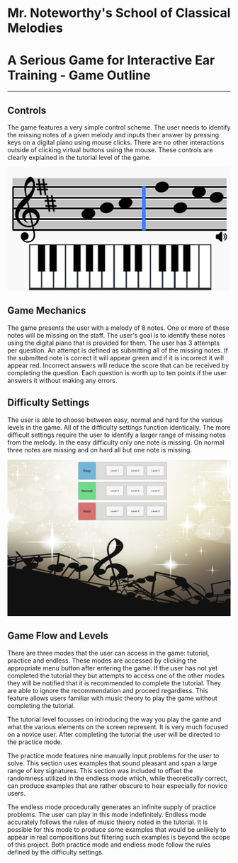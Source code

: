 
# Mr. Noteworthy's School of Classical Melodies
# A Serious Game for Interactive Ear Training - Game Outline
---

## Controls
The game features a very simple control scheme. The user needs to identify the missing notes of a given melody and inputs their answer by pressing keys on a digital piano using mouse clicks. There are no other interactions outside of clicking virtual buttons using the mouse. These controls are clearly explained in the tutorial level of the game. 

![alt text](https://github.com/Gubbings/SeriousGamesDev/blob/master/imgs/piano.png "Piano Controls")

## Game Mechanics
The game presents the user with a melody of 8 notes. One or more of these notes will be missing on the staff. The user's goal is to identify these notes using the digital piano that is provided for them. The user has 3 attempts per question. An attempt is defined as submitting all of the missing notes. If the submitted note is correct it will appear green and if it is incorrect it will appear red. Incorrect answers will reduce the score that can be received by completing the question. Each question is worth up to ten points if the user answers it without making any errors.

## Difficulty Settings
The user is able to choose between easy, normal and hard for the various levels in the game. All of the difficulty settings function identically. The more difficult settings require the user to identify a larger range of missing notes from the melody. In the easy difficulty only one note is missing. On normal three notes are missing and on hard all but one note is missing.

![alt text](https://github.com/Gubbings/SeriousGamesDev/blob/master/imgs/difficultySelection.PNG "Difficulty Selection")

## Game Flow and Levels
There are three modes that the user can access in the game: tutorial, practice and endless. These modes are accessed by clicking the appropriate menu button after entering the game. If the user has not yet completed the tutorial they but attempts to access one of the other modes they will be notified that it is recommended to complete the tutorial. They are able to ignore the recommendation and proceed regardless. This feature allows users familiar with music theory to play the game without completing the tutorial. 

The tutorial level focusses on introducing the way you play the game and what the various elements on the screen represent. It is very much focused on a novice user. After completing the tutorial the user will be directed to the practice mode.

The practice mode features nine manually input problems for the user to solve. This section uses examples that sound pleasant and span a large range of key signatures. This section was included to offset the randomness utilized in the endless mode which, while theoretically correct, can produce examples that are rather obscure to hear especially for novice users.

The endless mode procedurally generates an infinite supply of practice problems. The user can play in this mode indefinitely. Endless mode accurately follows the rules of music theory noted in the tutorial. It is possible for this mode to produce some examples that would be unlikely to appear in real compositions but filtering such examples is beyond the scope of this project. Both practice mode and endless mode follow the rules defined by the difficulty settings.
